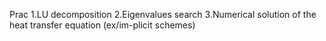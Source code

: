 Prac
1.LU decomposition
2.Eigenvalues search
3.Numerical solution of the heat transfer equation (ex/im-plicit schemes)

